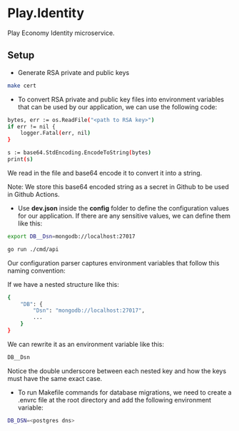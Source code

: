 # Play.Identity

Play Economy Identity microservice.

## Setup

- Generate RSA private and public keys

```bash
make cert
```

- To convert RSA private and public key files into environment variables that can be used by our application, we can use the following code:

```bash
bytes, err := os.ReadFile("<path to RSA key>")
if err != nil {
	logger.Fatal(err, nil)
}

s := base64.StdEncoding.EncodeToString(bytes)
print(s)
```

We read in the file and base64 encode it to convert it into a string.

Note: We store this base64 encoded string as a secret in Github to be used in Github Actions.

- Use **dev.json** inside the **config** folder to define the configuration values for our application.
  If there are any sensitive values, we can define them like this:

```bash
export DB__Dsn=mongodb://localhost:27017

go run ./cmd/api
```

Our configuration parser captures environment variables that follow this naming convention:

If we have a nested structure like this:

```bash
{
    "DB": {
        "Dsn": "mongodb://localhost:27017",
        ...
    }
}
```

We can rewrite it as an environment variable like this:

```bash
DB__Dsn
```

Notice the double underscore between each nested key and how the keys must have the same exact case.

- To run Makefile commands for database migrations, we need to create a .envrc file at the root directory and add the following environment variable:

```bash
DB_DSN=<postgres dns>
```
